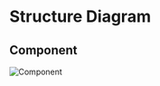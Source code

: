 # Structure Diagram

## Component
![Component](https://user-images.githubusercontent.com/80764759/130316980-9ddf12aa-e7cd-46e8-bbda-c09abc0fe70e.png)

